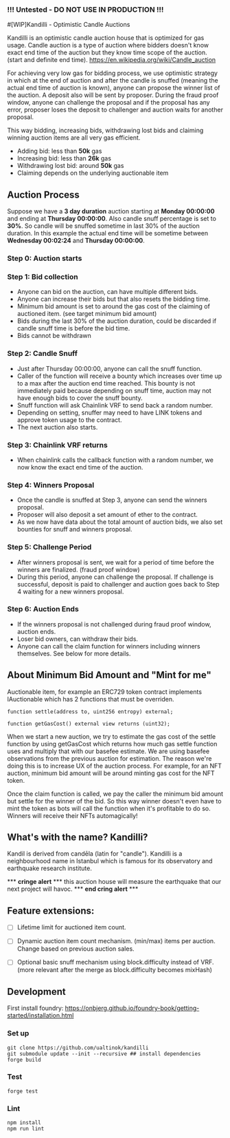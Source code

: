 ### !!! Untested - DO NOT USE IN PRODUCTION !!!

#[WIP]Kandilli - Optimistic Candle Auctions

Kandilli is an optimistic candle auction house that is optimized for gas usage. 
Candle auction is a type of auction where bidders doesn't know exact end time of 
the auction but they know time scope of the auction. (start and definite end time).
https://en.wikipedia.org/wiki/Candle_auction

For achieving very low gas for bidding process, we use optimistic strategy in which at the end of auction
and after the candle is snuffed (meaning the actual end time of auction is known), anyone can propose the 
winner list of the auction. A deposit also will be sent by proposer. During the fraud proof window, anyone can
challenge the proposal and if the proposal has any error, proposer loses the deposit to challenger and auction 
waits for another proposal. 

This way bidding, increasing bids, withdrawing lost bids and claiming winning auction items are all very gas efficient.
- Adding bid: less than **50k** gas
- Increasing bid: less than **26k** gas
- Withdrawing lost bid: around **50k** gas
- Claiming depends on the underlying auctionable item

## Auction Process
Suppose we have a **3 day duration** auction starting at **Monday 00:00:00** and ending at **Thursday 00:00:00**. Also candle snuff percentage is set to **30%**.
So candle will be snuffed sometime in last 30% of the auction duration. In this example the actual end time will be sometime between **Wednesday 00:02:24** and **Thursday 00:00:00**.

### Step 0: Auction starts
### Step 1: Bid collection
- Anyone can bid on the auction, can have multiple different bids. 
- Anyone can increase their bids but that also resets the bidding time.
- Minimum bid amount is set to around the gas cost of the claiming of auctioned item. (see target minimum bid amount)
- Bids during the last 30% of the auction duration, could be discarded if candle snuff time is before the bid time.
- Bids cannot be withdrawn

### Step 2: Candle Snuff
- Just after Thursday 00:00:00, anyone can call the snuff function. 
- Caller of the function will receive a bounty which increases over time up to a max after the auction end time reached. This bounty is not immediately paid because depending on snuff time, auction may not have enough bids to cover the snuff bounty.
- Snuff function will ask Chainlink VRF to send back a random number. 
- Depending on setting, snuffer may need to have LINK tokens and approve token usage to the contract. 
- The next auction also starts.
### Step 3: Chainlink VRF returns
- When chainlink calls the callback function with a random number, we now know the exact end time of the auction. 

### Step 4: Winners Proposal
- Once the candle is snuffed at Step 3, anyone can send the winners proposal.
- Proposer will also deposit a set amount of ether to the contract. 
- As we now have data about the total amount of auction bids, we also set bounties for snuff and winners proposal.
### Step 5: Challenge Period
- After winners proposal is sent, we wait for a period of time before the winners are finalized. (fraud proof window)
- During this period, anyone can challenge the proposal. If challenge is successful, deposit is paid to challenger and auction 
goes back to Step 4 waiting for a new winners proposal.

### Step 6: Auction Ends
- If the winners proposal is not challenged during fraud proof window, auction ends.
- Loser bid owners, can withdraw their bids.
- Anyone can call the claim function for winners including winners themselves. See below for more details.

## About Minimum Bid Amount and "Mint for me"

Auctionable item, for example an ERC729 token contract implements IAuctionable which has 2 functions that must be overriden.
```
function settle(address to, uint256 entropy) external;

function getGasCost() external view returns (uint32);
```
When we start a new auction, we try to estimate the gas cost of the settle function by using getGasCost which returns
how much gas settle function uses and multiply that with our basefee estimate. We are using basefee observations from the previous auction for estimation. The reason we're doing 
this is to increase UX of the auction process. For example, for an NFT auction, minimum bid amount will be around minting gas cost for the NFT token. 

Once the claim function is called, we pay the caller the minimum bid amount but settle for the winner of the bid. 
So this way winner doesn't even have to mint the token as bots will call the function when it's profitable to do so. 
Winners will receive their NFTs automagically! 


## What's with the name? Kandilli?
Kandil is derived from candēla (latin for "candle"). Kandilli is a neighbourhood name in Istanbul which is famous for its observatory and earthquake research institute.

*** **cringe alert** *** this auction house will measure the earthquake that our next project will havoc. *** **end cring alert** ***

## Feature extensions:
- [ ] Lifetime limit for auctioned item count.
- [ ] Dynamic auction item count mechanism. (min/max) items per auction. Change based on previous auction sales.
- [ ] Optional basic snuff mechanism using block.difficulty instead of VRF. (more relevant after the merge as block.difficulty becomes mixHash)


## Development

First install foundry: https://onbjerg.github.io/foundry-book/getting-started/installation.html 

### Set up
```
git clone https://github.com/ualtinok/kandilli
git submodule update --init --recursive ## install dependencies
forge build
```

### Test

```
forge test
```

### Lint
```
npm install 
npm run lint 
```
